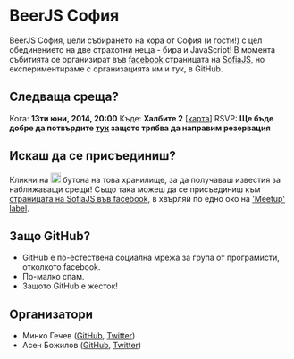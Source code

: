 # BeerJS София


BeerJS София, цели събирането на хора от София (и гости!) с цел обединението на две страхотни неща - бира и JavaScript! В момента събитията се организират във [facebook](https://www.facebook.com/groups/292135280802776/) страницата на [SofiaJS](http://sofiajs.org), но експериментираме с организацията им и тук, в GitHub.

## Следваща среща?

Кога: **13ти юни, 2014, 20:00**
Къде: **Халбите 2** [[карта](https://www.google.bg/maps/place/bulevard+%22Praga%22+18/@42.6883067,23.3121252,17z/data=!3m1!4b1!4m2!3m1!1s0x40aa8516afccc5e7:0x824c2e20af9b0704)]
RSVP: **Ще бъде добре да потвърдите [тук](https://www.facebook.com/events/1438660926393588/) защото трябва да направим резервация**

## Искаш да се присъединиш?

Кликни на <img src="http://beerjs.github.io/sf/assets/watch.png" height="18"> бутона на това хранилище, за да получаваш известия за наближаващи срещи! Също така можеш да се присъединиш към [страницата на SofiaJS във facebook](https://www.facebook.com/groups/292135280802776/), в хвърляй по едно око на ['Meetup' label](https://github.com/beerjs/sofia/issues?labels=meetup&page=1&state=open).


## Защо GitHub? 

* GitHub е по-естествена социална мрежа за група от програмисти, отколкото facebook.
* По-малко спам.
* Защото GitHub е жесток!

## Организатори

* Минко Гечев ([GitHub](https://github.com/mgechev), [Twitter](https://twitter.com/mgechev))
* Асен Божилов ([GitHub](https://github.com/abozhilov), [Twitter](https://twitter.com/abozhilov))


